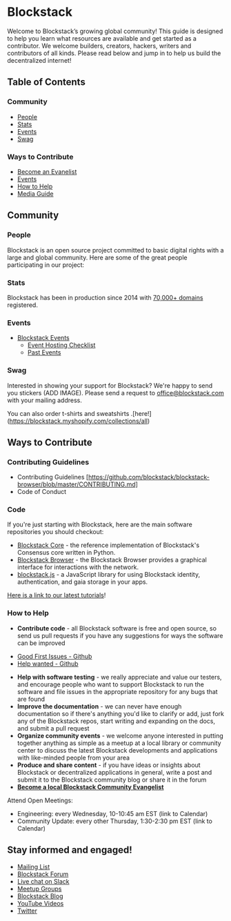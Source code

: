 # Blockstack

Welcome to Blockstack’s growing global community! This guide is designed to help you learn what resources are available and get started as a contributor. We welcome builders, creators, hackers, writers and contributors of all kinds. Please read below and jump in to help us build the decentralized internet!

## Table of Contents

### Community
- [People](#people)
- [Stats](#stats)
- [Events](#events)
- [Swag](#Swag)
### Ways to Contribute
- [Become an Evanelist](#evangelists)
- [Events](#events)
- [How to Help](#how-to-help)
- [Media Guide](#media-guide)

## Community

### People

Blockstack is an open source project committed to basic digital rights with a large and global community. Here are some of the great people participating in our project:


### Stats

Blockstack has been in production since 2014 with [70,000+ domains](https://resolver.onename.com/v2/namespaces) registered.


### Events

* [Blockstack Events](/events/README.md)
  * [Event Hosting Checklist](/events/events-guidelines.md)
  * [Past Events](/events/archive.md)


### Swag

Interested in showing your support for Blockstack? We're happy to send you stickers (ADD IMAGE). Please send a request to <office@blockstack.com> with your mailing address.

You can also order t-shirts and sweatshirts .[here!] (https://blockstack.myshopify.com/collections/all)

## Ways to Contribute

### Contributing Guidelines

* Contributing Guidelines [https://github.com/blockstack/blockstack-browser/blob/master/CONTRIBUTING.md]
* Code of Conduct

### Code

If you're just starting with Blockstack, here are the main software repositories you should checkout:

- [Blockstack Core](https://github.com/blockstack/blockstack-core) - the reference implementation of Blockstack's Consensus core written in Python.
- [Blockstack Browser](https://github.com/blockstack/blockstack-browser) - the Blockstack Browser provides a graphical interface for interactions with the network.
- [blockstack.js](https://github.com/blockstack/blockstack.js) - a JavaScript library for using Blockstack identity, authentication, and gaia storage in your apps.

[Here is a link to our latest tutorials](https://blockstack.org/tutorials)!


### How to Help

- **Contribute code** - all Blockstack software is free and open source, so send us pull requests if you have any suggestions for ways the software can be improved
* [Good First Issues - Github](https://github.com/blockstack/blockstack-browser/issues?q=is%3Aissue+is%3Aopen+label%3A%22good+first+issue%22)
* [Help wanted - Github](https://github.com/blockstack/blockstack-browser/issues?q=is%3Aissue+is%3Aopen+label%3A%22help+wanted%22)
- **Help with software testing** - we really appreciate and value our testers, and encourage people who want to support Blockstack to run the software and file issues in the appropriate repository for any bugs that are found
- **Improve the documentation** - we can never have enough documentation so if there's anything you'd like to clarify or add, just fork any of the Blockstack repos, start writing and expanding on the docs, and submit a pull request
- **Organize community events** - we welcome anyone interested in putting together anything as simple as a meetup at a local library or community center to discuss the latest Blockstack developments and applications with like-minded people from your area
- **Produce and share content** - if you have ideas or insights about Blockstack or decentralized applications in general, write a post and submit it to the Blockstack community blog or share it in the forum
- **[Become a local Blockstack Community Evangelist](https://community.blockstack.org/evangelists)**


Attend Open Meetings: 

- Engineering: every Wednesday, 10-10:45 am EST (link to Calendar)
- Community Update: every other Thursday, 1:30-2:30 pm EST (link to Calendar)


## Stay informed and engaged!

- [Mailing List](https://blockstack.org/signup)
- [Blockstack Forum](http://forum.blockstack.org)
- [Live chat on Slack](http://chat.blockstack.org/)
- [Meetup Groups](http://www.meetup.com/topics/blockstack/)
- [Blockstack Blog](https://blockstack.org/blog)
- [YouTube Videos](https://www.youtube.com/channel/UC3J2iHnyt2JtOvtGVf_jpHQ)
- [Twitter](https://twitter.com/blockstack)
